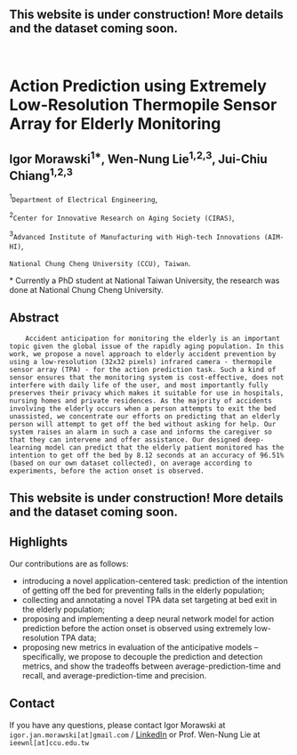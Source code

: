 ## This website is under construction! More details and the dataset coming soon.

<br>

# Action Prediction using Extremely Low-Resolution Thermopile Sensor Array for Elderly Monitoring
## Igor Morawski<sup>1*</sup>, Wen-Nung Lie<sup>1,2,3</sup>, Jui-Chiu Chiang<sup>1,2,3</sup>

<sup>1</sup>`Department of Electrical Engineering`,

<sup>2</sup>`Center for Innovative Research on Aging Society (CIRAS)`,

<sup>3</sup>`Advanced Institute of Manufacturing with High-tech Innovations (AIM-HI)`,

`National Chung Cheng University (CCU), Taiwan`.

\* Currently a PhD student at National Taiwan University, the research was done at National Chung Cheng University.

## Abstract
        Accident anticipation for monitoring the elderly is an important topic given the global issue of the rapidly aging population. In this work, we propose a novel approach to elderly accident prevention by using a low-resolution (32x32 pixels) infrared camera - thermopile sensor array (TPA) - for the action prediction task. Such a kind of sensor ensures that the monitoring system is cost-effective, does not interfere with daily life of the user, and most importantly fully preserves their privacy which makes it suitable for use in hospitals, nursing homes and private residences. As the majority of accidents involving the elderly occurs when a person attempts to exit the bed unassisted, we concentrate our efforts on predicting that an elderly person will attempt to get off the bed without asking for help. Our system raises an alarm in such a case and informs the caregiver so that they can intervene and offer assistance. Our designed deep-learning model can predict that the elderly patient monitored has the intention to get off the bed by 8.12 seconds at an accuracy of 96.51% (based on our own dataset collected), on average according to experiments, before the action onset is observed.

## This website is under construction! More details and the dataset coming soon.

## Highlights
Our contributions are as follows:
* introducing a novel application-centered task: prediction of the intention of getting off the bed for preventing falls in the elderly population; 
* collecting and annotating a novel TPA data set targeting at bed exit in the elderly population;
* proposing and implementing a deep neural network model for action prediction before the action onset is observed using extremely low-resolution TPA data;
* proposing new metrics in evaluation of the anticipative models – specifically, we propose to decouple the prediction and detection metrics, and show the tradeoffs between average-prediction-time and recall, and average-prediction-time and precision.

## Contact
If you have any questions, please contact Igor Morawski at `igor.jan.morawski[at]gmail.com` / [LinkedIn](https://www.linkedin.com/in/igor-morawski/) or Prof. Wen-Nung Lie at `ieewnl[at]ccu.edu.tw`
